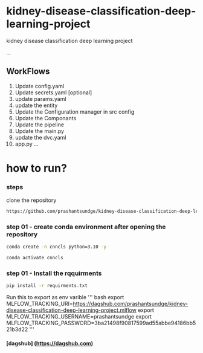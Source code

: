 # kidney-disease-classification-deep-learning-project
kidney disease classification deep learning project

...
## WorkFlows

1. Update config.yaml
2. Update secrets.yaml [optional]
3. update params.yaml
4. update the entity 
5. Update the Configuration manager in src config
6. Update the Componants 
7. Update the pipeline
8. Update the main.py
9. update the dvc.yaml
10. app.py
...


# how to run?

### steps
clone the repository 

```bash
https://github.com/prashantsundge/kidney-disease-classification-deep-learning-project
```
### step 01 - create conda environment after opening the repository
```bash
conda create -n cnncls python=3.10 -y
```
```bash
conda activate cnncls
```

### step 01 - Install the rqquirments 
```bash
pip install -r requirments.txt
```



Run this to export as env varible 
''' bash
export MLFLOW_TRACKING_URI=https://dagshub.com/prashantsundge/kidney-disease-classification-deep-learning-project.mlflow
export MLFLOW_TRACKING_USERNAME=prashantsundge 
export MLFLOW_TRACKING_PASSWORD=3ba21498f90817599ad55abbe94186bb521b3d22
'''

#### [dagshub] (https://dagshub.com)
